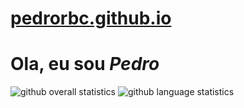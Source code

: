 # [pedrorbc.github.io](https://PedroRBC.github.io/)

# Ola, eu sou *Pedro*
![github overall statistics](https://github-readme-stats.vercel.app/api?username=PedroRBC&show_icons=true&theme=tokyonight)
![github language statistics](https://github-readme-stats.vercel.app/api/top-langs/?username=PedroRBC&show_icons=true&layout=compact&theme=tokyonight)
